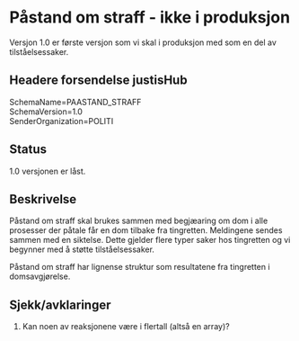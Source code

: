 # Påstand om straff - ikke i produksjon
Versjon 1.0 er første versjon som vi skal i produksjon med som en del av tilståelsessaker.

## Headere forsendelse justisHub
SchemaName=PAASTAND_STRAFF  
SchemaVersion=1.0  
SenderOrganization=POLITI

## Status
1.0 versjonen er låst.

## Beskrivelse
Påstand om straff skal brukes sammen med begjæaring om dom i alle prosesser der påtale får en dom tilbake fra tingretten.
Meldingene sendes sammen med en siktelse. Dette gjelder flere typer saker hos tingretten og vi begynner med å støtte tilståelsessaker.

Påstand om straff har lignense struktur som resultatene fra tingretten i domsavgjørelse.

## Sjekk/avklaringer
1. Kan noen av reaksjonene være i flertall (altså en array)?